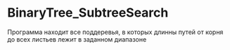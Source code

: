 # BinaryTree_SubtreeSearch
Программа находит все поддеревья, в которых длинны путей от корня до всех листьев лежит в заданном диапазоне
